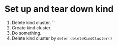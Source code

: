 # Set up and tear down kind

1. Delete kind cluster. ``
1. Create kind cluster.
1. Do something.
1. Delete kind cluster by `defer deleteKindCluster()`
